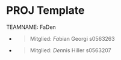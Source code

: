 # PROJ Template

TEAMNAME: FaDen


* > Mitglied: *Fa*bian Georgi s0563263

* > Mitglied: *Den*nis Hiller s0563207





